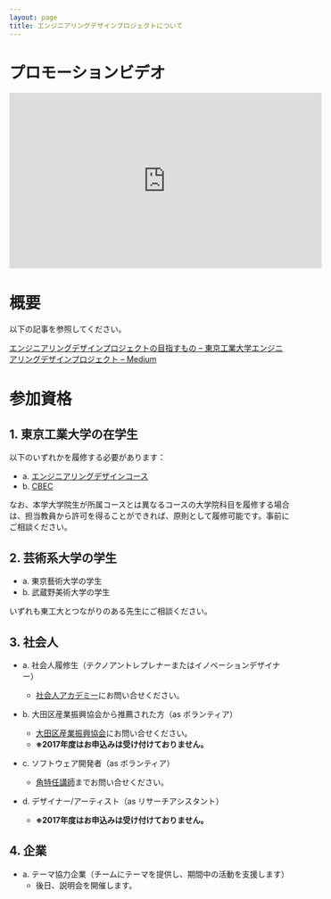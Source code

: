 ```yaml
---
layout: page
title: エンジニアリングデザインプロジェクトについて
---
```


# プロモーションビデオ

<iframe width="560" height="315" src="https://www.youtube.com/embed/OOk-hvQOlh8?rel=0" frameborder="0" allowfullscreen></iframe>

# 概要

以下の記事を参照してください。

[エンジニアリングデザインプロジェクトの目指すもの – 東京工業大学エンジニアリングデザインプロジェクト – Medium](https://medium.com/titech-eng-and-design/%E3%82%A8%E3%83%B3%E3%82%B8%E3%83%8B%E3%82%A2%E3%83%AA%E3%83%B3%E3%82%B0%E3%83%87%E3%82%B6%E3%82%A4%E3%83%B3%E3%83%97%E3%83%AD%E3%82%B8%E3%82%A7%E3%82%AF%E3%83%88%E3%81%AE%E7%9B%AE%E6%8C%87%E3%81%99%E3%82%82%E3%81%AE-547d9a5d4f77#.ff9hru93n)

# 参加資格

## 1. 東京工業大学の在学生

以下のいずれかを履修する必要があります：

- a. [エンジニアリングデザインコース](http://www.esd.titech.ac.jp/)
- b. [CBEC](www.eng.titech.ac.jp/~cbe/)

なお、本学大学院生が所属コースとは異なるコースの大学院科目を履修する場合は、担当教員から許可を得ることができれば、原則として履修可能です。事前にご相談ください。

## 2. 芸術系大学の学生

- a. 東京藝術大学の学生
- b. 武蔵野美術大学の学生

いずれも東工大とつながりのある先生にご相談ください。

## 3. 社会人

- a. 社会人履修生（テクノアントレプレナーまたはイノベーションデザイナー）
  - [社会人アカデミー](http://www.academy.titech.ac.jp/)にお問い合せください。

- b. 大田区産業振興協会から推薦された方（as ボランティア）
  - [大田区産業振興協会](http://www.pio-ota.jp/)にお問い合せください。
  - **※2017年度はお申込みは受け付けておりません。**

- c. ソフトウェア開発者（as ボランティア）
  - [角特任講師](http://twitter.com/kdmsnr)までお問い合せください。

- d. デザイナー/アーティスト（as リサーチアシスタント）
  - **※2017年度はお申込みは受け付けておりません。**

## 4. 企業

- a. テーマ協力企業（チームにテーマを提供し、期間中の活動を支援します）
  - 後日、説明会を開催します。

